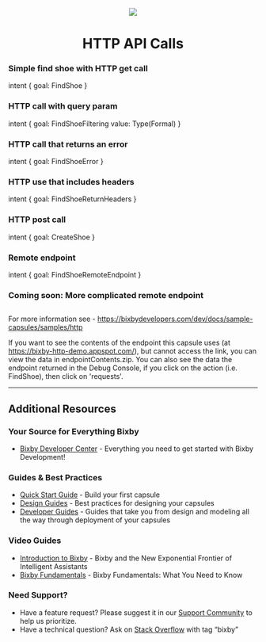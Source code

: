 <p align="Center">
  <img src="https://bixbydevelopers.com/dev/docs-assets/resources/dev-guide/bixby_logo_github-11221940070278028369.png">
  <br/>
  <h1 align="Center">HTTP API Calls</h1>
</p>

### Simple find shoe with HTTP get call
intent {
  goal: FindShoe
}

### HTTP call with query param
intent {
  goal: FindShoeFiltering
  value: Type(Formal)
}

### HTTP call that returns an error
intent {
  goal: FindShoeError
}

### HTTP use that includes headers
intent {
  goal: FindShoeReturnHeaders
}

### HTTP post call
intent {
  goal: CreateShoe
}

### Remote endpoint
intent {
  goal: FindShoeRemoteEndpoint
}

### Coming soon: More complicated remote endpoint

##

For more information see - https://bixbydevelopers.com/dev/docs/sample-capsules/samples/http

If you want to see the contents of the endpoint this capsule uses (at https://bixby-http-demo.appspot.com/), but cannot access the link, you can view the data in endpointContents.zip. You can also see the data the endpoint returned in the Debug Console, if you click on the action (i.e. FindShoe), then click on 'requests'.

---

## Additional Resources

### Your Source for Everything Bixby
* [Bixby Developer Center](http://bixbydevelopers.com) - Everything you need to get started with Bixby Development!

### Guides & Best Practices
* [Quick Start Guide](https://bixbydevelopers.com/dev/docs/get-started/quick-start) - Build your first capsule
* [Design Guides](https://bixbydevelopers.com/dev/docs/dev-guide/design-guides) - Best practices for designing your capsules
* [Developer Guides](https://bixbydevelopers.com/dev/docs/dev-guide/developers) - Guides that take you from design and modeling all the way through deployment of your capsules

### Video Guides
* [Introduction to Bixby](https://youtu.be/DFvpK4PosvI) - Bixby and the New Exponential Frontier of Intelligent Assistants
* [Bixby Fundamentals](https://bixby.developer.samsung.com/newsroom/en-us/22/01/2019/Teaching-Bixby-Fundamentals-What-You-Need-to-Know) - Bixby Fundamentals: What You Need to Know

### Need Support?
* Have a feature request? Please suggest it in our [Support Community](https://support.bixbydevelopers.com/hc/en-us/community/topics/360000183273-Feature-Requests) to help us prioritize.
* Have a technical question? Ask on [Stack Overflow](https://stackoverflow.com/questions/tagged/bixby) with tag “bixby”



